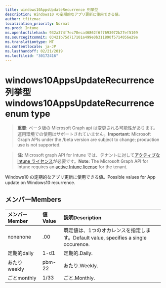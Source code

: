 ```yaml
---
title: windows10AppsUpdateRecurrence 列挙型
description: Windows10 の定期的なアプリ更新に使用できる値。
author: tfitzmac
localization_priority: Normal
ms.prod: Intune
ms.openlocfilehash: 932a374f7ec78eca46862f6f7693072b27ef5109
ms.sourcegitcommit: 03421b75d717101a499e0b311890f5714056e29e
ms.translationtype: MT
ms.contentlocale: ja-JP
ms.lasthandoff: 02/21/2019
ms.locfileid: "30172416"
---
```

# <a name="windows10appsupdaterecurrence-enum-type"></a><span data-ttu-id="4bdbb-103">windows10AppsUpdateRecurrence 列挙型</span><span class="sxs-lookup"><span data-stu-id="4bdbb-103">windows10AppsUpdateRecurrence enum type</span></span>

> <span data-ttu-id="4bdbb-104">**重要:** ベータ版の Microsoft Graph api は変更される可能性があります。運用環境での使用はサポートされていません。</span><span class="sxs-lookup"><span data-stu-id="4bdbb-104">**Important:** Microsoft Graph APIs under the /beta version are subject to change; production use is not supported.</span></span>

> <span data-ttu-id="4bdbb-105">**注:** Microsoft graph API for Intune では、テナントに対して[アクティブな intune ライセンス](https://go.microsoft.com/fwlink/?linkid=839381)が必要です。</span><span class="sxs-lookup"><span data-stu-id="4bdbb-105">**Note:** The Microsoft Graph API for Intune requires an [active Intune license](https://go.microsoft.com/fwlink/?linkid=839381) for the tenant.</span></span>

<span data-ttu-id="4bdbb-106">Windows10 の定期的なアプリ更新に使用できる値。</span><span class="sxs-lookup"><span data-stu-id="4bdbb-106">Possible values for App update on Windows10 recurrence.</span></span>

## <a name="members"></a><span data-ttu-id="4bdbb-107">メンバー</span><span class="sxs-lookup"><span data-stu-id="4bdbb-107">Members</span></span>
|<span data-ttu-id="4bdbb-108">メンバー</span><span class="sxs-lookup"><span data-stu-id="4bdbb-108">Member</span></span>|<span data-ttu-id="4bdbb-109">値</span><span class="sxs-lookup"><span data-stu-id="4bdbb-109">Value</span></span>|<span data-ttu-id="4bdbb-110">説明</span><span class="sxs-lookup"><span data-stu-id="4bdbb-110">Description</span></span>|
|:---|:---|:---|
|<span data-ttu-id="4bdbb-111">none</span><span class="sxs-lookup"><span data-stu-id="4bdbb-111">none</span></span>|<span data-ttu-id="4bdbb-112">.0</span><span class="sxs-lookup"><span data-stu-id="4bdbb-112">0</span></span>|<span data-ttu-id="4bdbb-113">既定値は、1つのオカレンスを指定します。</span><span class="sxs-lookup"><span data-stu-id="4bdbb-113">Default value, specifies a single occurence.</span></span>|
|<span data-ttu-id="4bdbb-114">定期的</span><span class="sxs-lookup"><span data-stu-id="4bdbb-114">daily</span></span>|<span data-ttu-id="4bdbb-115">1-d</span><span class="sxs-lookup"><span data-stu-id="4bdbb-115">1</span></span>|<span data-ttu-id="4bdbb-116">定期的.</span><span class="sxs-lookup"><span data-stu-id="4bdbb-116">Daily.</span></span>|
|<span data-ttu-id="4bdbb-117">あたり</span><span class="sxs-lookup"><span data-stu-id="4bdbb-117">weekly</span></span>|<span data-ttu-id="4bdbb-118">pbm-2</span><span class="sxs-lookup"><span data-stu-id="4bdbb-118">2</span></span>|<span data-ttu-id="4bdbb-119">あたり.</span><span class="sxs-lookup"><span data-stu-id="4bdbb-119">Weekly.</span></span>|
|<span data-ttu-id="4bdbb-120">ごと</span><span class="sxs-lookup"><span data-stu-id="4bdbb-120">monthly</span></span>|<span data-ttu-id="4bdbb-121">1/3</span><span class="sxs-lookup"><span data-stu-id="4bdbb-121">3</span></span>|<span data-ttu-id="4bdbb-122">ごと.</span><span class="sxs-lookup"><span data-stu-id="4bdbb-122">Monthly.</span></span>|




